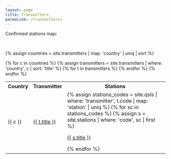 ```yaml
---
layout: page
title: Transmitters
permalink: /transmitters/
---
```


Confirmed stations map:

<script type="text/javascript" charset="utf-8" async src="https://api-maps.yandex.ru/services/constructor/1.0/js/?um=constructor%3Aa664fe2bf48cab289503df614ecbbf1af25ebbf3aa075c9f9fd48708148e5e77&amp;width=100%25&amp;height=311&amp;lang=ru_RU&amp;scroll=true"></script>

<br/>

{% assign countries = site.transmitters | map: 'country' | uniq | sort %}
<table>
<tr>
    <th>Country</th>
    <th>Transmitter</th>
    <th>Stations</th>
</tr>
{% for c in countries %}
    {% assign transmitters = site.transmitters | where: 'country', c | sort: 'title' %}
    {% for t in transmitters %}
    <tr>
    <td><p>{{ c }}</p></td>
    <td><p><a href="{{ t.url }}">{{ t.title }}</a></p></td>
    <td>
        {% assign stations_codes = site.qsls | where: 'transmitter', t.code | map: 'station' | uniq %}
        {% for sc in stations_codes %}
            {% assign s = site.stations | where: 'code', sc | first %}
            <p><a href="{{ s.url }}">{{ s.title }}</a></p>
        {% endfor %}
    </td>
    </tr>
{% endfor %}
{% endfor %}
</table>

